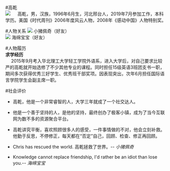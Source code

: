 #高乾  
![](https://upload-images.jianshu.io/upload_images/17789362-ca920bc10cf6e16b.jpg?imageMogr2/auto-orient/strip%7CimageView2/2/w/60)
 &ensp; &ensp;高乾，男，汉族，1996年6月生，河北邢台人，2019年7月参加工作，本科学历。美国《时代周刊》2006年度风云人物，2008年《感动中国》人物特别奖。  

#人物关系
![](https://timgsa.baidu.com/timg?image&quality=80&size=b100_10000&sec=1559726145475&di=c3fa8337899a6b8bb5f4a227d9b62bb7&imgtype=0&src=http%3A%2F%2Fb-ssl.duitang.com%2Fuploads%2Fitem%2F201707%2F07%2F20170707164416_2RNwJ.jpeg)
小猪佩奇（好友）  
![](https://timgsa.baidu.com/timg?image&quality=80&size=b9999_100&sec=1559726342908&di=a3b7d3519b4da3dc9c6311557e3e5a87&imgtype=0&src=http%3A%2F%2Fimg004.hc360.cn%2Fm7%2FM05%2F76%2FFF%2FwKhQpFUVFzOEB9IbAAAAAI99yFo870.jpg)
海绵宝宝（好友）

#人物履历  
**求学经历**   
&ensp; &ensp;2015年9月考入华北理工大学轻工学院外语系，进入大学后，对自己要求比较严的高乾就开始选修了不少其他专业的课程。同时担任15级英语3班团支书一职，期间多次获得优秀三好学生、优秀班干部奖项。因表现突出，次年6月担任国际语言学院学生会副主席一职。  

#社会评价



- 高乾，他是一个非常睿智的人，大学三年就成了一个社交达人。  

- 他是一个善于坚持的人，是他的坚持，最终创办了极客小镇，成为了当今互联网为数不多的资源聚合平台。  

- 高乾讲究平衡，喜欢照顾很多人的感受，一件事情做的不对，他会立刻补救。他勤于反思，不停修正，每天都在“否定”自己，回顾、检查、修正再回顾。  

- Chris has rescued the world. 高乾拯救了世界。-- *小猪佩奇*  

- Knowledge cannot replace friendship, I'd rather be an idiot than lose you.-- *海绵宝宝*